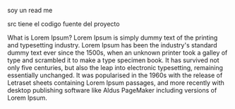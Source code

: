 soy un read me

src tiene el codigo fuente del proyecto

What is Lorem Ipsum?
Lorem Ipsum is simply dummy text of the 
printing and typesetting industry. Lorem 
Ipsum has been the industry's standard 
dummy text ever since the 1500s, when an 
unknown printer took a galley of type and 
scrambled it to make a type specimen 
book. It has survived not only five 
centuries, but also the leap into 
electronic typesetting, remaining 
essentially unchanged. It was popularised 
in the 1960s with the release of Letraset 
sheets containing Lorem Ipsum passages, 
and more recently with desktop publishing 
software like Aldus PageMaker including 
versions of Lorem Ipsum.
